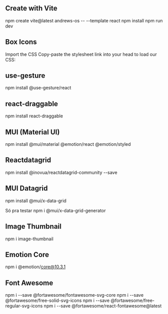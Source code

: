 ## Create with Vite
npm create vite@latest andrews-os -- --template react
npm install
npm run dev

## Box Icons
Import the CSS
Copy-paste the stylesheet link into your head to load our CSS:
<link href='https://unpkg.com/boxicons@2.1.2/css/boxicons.min.css' rel='stylesheet'>

## use-gesture
npm install @use-gesture/react

## react-draggable
npm install react-draggable

## MUI (Material UI)
npm install @mui/material @emotion/react @emotion/styled

## Reactdatagrid
npm install @inovua/reactdatagrid-community --save

## MUI Datagrid
npm install @mui/x-data-grid

Só pra testar
npm i @mui/x-data-grid-generator

## Image Thumbnail
npm i image-thumbnail

## Emotion Core
npm i @emotion/core@10.3.1

## Font Awesome
npm i --save @fortawesome/fontawesome-svg-core
npm i --save @fortawesome/free-solid-svg-icons
npm i --save @fortawesome/free-regular-svg-icons
npm i --save @fortawesome/react-fontawesome@latest


